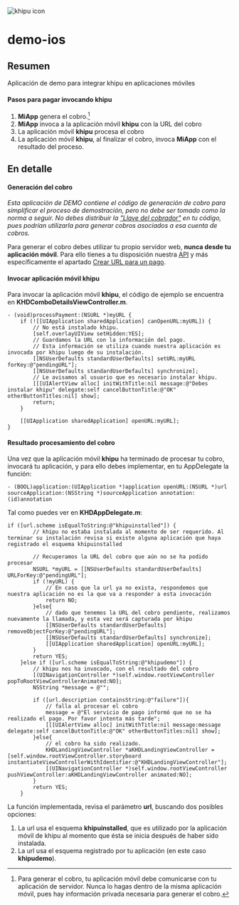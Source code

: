 ![khipu icon](https://khipu.com/assets/logo/logo-purple.png)

# demo-ios

## Resumen

Aplicación de demo para integrar khipu en aplicaciones móviles


####  Pasos para pagar invocando khipu

1. **MiApp** genera el cobro.[^1]
2. **MiApp** invoca a la aplicación móvil **khipu** con la URL del cobro
3. La aplicación móvil **khipu** procesa el cobro 
4. La aplicación móvil **khipu**, al finalizar el cobro, invoca **MiApp** con el resultado del proceso.

[^1]: Para generar el cobro, tu aplicación móvil debe comunicarse con tu aplicación de servidor. Nunca lo hagas dentro de la misma aplicación móvil, pues hay información privada necesaria para generar el cobro.


## En detalle


#### Generación del cobro
*Esta aplicación de DEMO contiene el código de generación de cobro para simplificar el proceso de demostración, pero no debe ser tomado como la norma a seguir. No debes distribuir la ["Llave del cobrador"](https://khipu.com/api/1.2/docs#llave-del-cobrador) en tu código, pues podrían utilizarla para generar cobros asociados a esa cuenta de cobros.*

Para generar el cobro debes utilizar tu propio servidor web, **nunca desde tu aplicación móvil**. Para ello tienes a tu disposición nuestra [API](https://khipu.com/api/1.2/docs) y más específicamente el apartado [Crear URL para un pago](https://khipu.com/api/1.2/docs#crear-url).

#### Invocar aplicación móvil khipu
Para invocar la aplicación móvil **khipu**, el código de ejemplo se encuentra en **KHDComboDetailsViewController.m**. 

```
- (void)processPayment:(NSURL *)myURL {
    if (![[UIApplication sharedApplication] canOpenURL:myURL]) {
        // No está instalado khipu.
        [self.overlayUIView setHidden:YES];
        // Guardamos la URL con la información del pago.
        // Esta información se utiliza cuando nuestra aplicación es invocada por khipu luego de su instalación.
        [[NSUserDefaults standardUserDefaults] setURL:myURL forKey:@"pendingURL"];
        [[NSUserDefaults standardUserDefaults] synchronize];
        // Le avisamos al usuario que es necesario instalar khipu.
        [[[UIAlertView alloc] initWithTitle:nil message:@"Debes instalar khipu" delegate:self cancelButtonTitle:@"OK" otherButtonTitles:nil] show];
        return;
    }
    
    [[UIApplication sharedApplication] openURL:myURL];
}

```

#### Resultado procesamiento del cobro
Una vez que la aplicación móvil **khipu** ha terminado de procesar tu cobro, invocará tu aplicación, y para ello debes implementar, en tu AppDelegate la función:

```
- (BOOL)application:(UIApplication *)application openURL:(NSURL *)url sourceApplication:(NSString *)sourceApplication annotation:(id)annotation
```
Tal como puedes ver en  **KHDAppDelegate.m**:

```
if ([url.scheme isEqualToString:@"khipuinstalled"]) {
        // khipu no estaba instalada al momento de ser requerido. Al terminar su instalación revisa si existe alguna aplicación que haya registrado el esquema khipuinstalled
        
        // Recuperamos la URL del cobro que aún no se ha podido procesar
        NSURL *myURL = [[NSUserDefaults standardUserDefaults] URLForKey:@"pendingURL"];
        if (!myURL) {
            // En caso que la url ya no exista, respondemos que nuestra aplicación no es la que va a responder a esta invocación
            return NO;
        }else{
            // dado que tenemos la URL del cobro pendiente, realizamos nuevamente la llamada, y esta vez será capturada por khipu
            [[NSUserDefaults standardUserDefaults] removeObjectForKey:@"pendingURL"];
            [[NSUserDefaults standardUserDefaults] synchronize];
            [[UIApplication sharedApplication] openURL:myURL];
        }
        return YES;
    }else if ([url.scheme isEqualToString:@"khipudemo"]) {
        // khipu nos ha invocado, con el resultado del cobro
        [(UINavigationController *)self.window.rootViewController popToRootViewControllerAnimated:NO];
        NSString *message = @"";

        if ([url.description containsString:@"failure"]){
            // falla al procesar el cobro
            message = @"El servicio de pago informó que no se ha realizado el pago. Por favor intenta más tarde";
            [[[UIAlertView alloc] initWithTitle:nil message:message delegate:self cancelButtonTitle:@"OK" otherButtonTitles:nil] show];
        }else{
            // el cobro ha sido realizado.
            KHDLandingViewController *aKHDLandingViewController = [self.window.rootViewController.storyboard instantiateViewControllerWithIdentifier:@"KHDLandingViewController"];
            [(UINavigationController *)self.window.rootViewController pushViewController:aKHDLandingViewController animated:NO];
        }
        return YES;
    }
```

La función implementada, revisa el parámetro **url**, buscando dos posibles opciones:

1. La url usa el esquema **khipuinstalled**, que es utilizado por la aplicación móvil de khipu al momento que ésta se inicia después de haber sido instalada.
2. La url usa el esquema registrado por tu aplicación (en este caso **khipudemo**).



